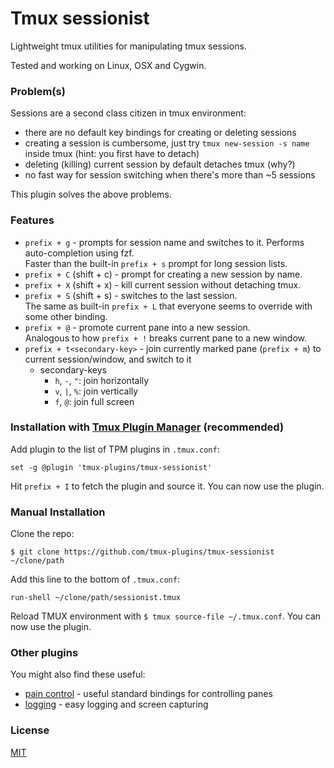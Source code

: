 # Tmux sessionist

Lightweight tmux utilities for manipulating tmux sessions.

Tested and working on Linux, OSX and Cygwin.

### Problem(s)

Sessions are a second class citizen in tmux environment:

- there are no default key bindings for creating or deleting sessions
- creating a session is cumbersome, just try `tmux new-session -s name`
  inside tmux (hint: you first have to detach)
- deleting (killing) current session by default detaches tmux (why?)
- no fast way for session switching when there's more than ~5 sessions

This plugin solves the above problems.

### Features

- `prefix + g` - prompts for session name and switches to it. Performs
  auto-completion using fzf.<br/>
  Faster than the built-in `prefix + s` prompt for long session lists.
- `prefix + C` (shift + c) - prompt for creating a new session by name.
- `prefix + X` (shift + x) - kill current session without detaching tmux.
- `prefix + S` (shift + s) - switches to the last session.<br/>
  The same as built-in `prefix + L` that everyone seems to override with
  some other binding.
- `prefix + @` - promote current pane into a new session.<br/>
  Analogous to how `prefix + !` breaks current pane to a new window.
- `prefix + t<secondary-key>` - join currently marked pane (`prefix + m`) to current session/window, and switch to it
  - secondary-keys
    - `h`, `-`, `"`: join horizontally
    - `v`, `|`, `%`: join vertically
    - `f`, `@`: join full screen

### Installation with [Tmux Plugin Manager](https://github.com/tmux-plugins/tpm) (recommended)

Add plugin to the list of TPM plugins in `.tmux.conf`:

    set -g @plugin 'tmux-plugins/tmux-sessionist'

Hit `prefix + I` to fetch the plugin and source it. You can now use the plugin.

### Manual Installation

Clone the repo:

    $ git clone https://github.com/tmux-plugins/tmux-sessionist ~/clone/path

Add this line to the bottom of `.tmux.conf`:

    run-shell ~/clone/path/sessionist.tmux

Reload TMUX environment with `$ tmux source-file ~/.tmux.conf`. You can now use
the plugin.

### Other plugins

You might also find these useful:

- [pain control](https://github.com/tmux-plugins/tmux-pain-control) - useful standard
  bindings for controlling panes
- [logging](https://github.com/tmux-plugins/tmux-logging) - easy logging and
  screen capturing

### License

[MIT](LICENSE.md)
